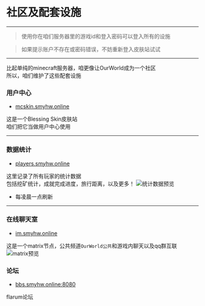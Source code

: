 # 社区及配套设施

---
> 使用你在咱们服务器里的游戏id和登入密码可以登入所有的设施


> 如果提示账户不存在或密码错误，不妨重新登入皮肤站试试
---

比起单纯的minecraft服务器，咱更像让OurWorld成为一个社区  
所以，咱们维护了这些配套设施  
### 用户中心
* [mcskin.smyhw.online](https://mcskin.smyhw.online)

这是一个Blessing Skin皮肤站  
咱们把它当做用户中心使用

---
### 数据统计
* [players.smyhw.online](https://players.smyhw.online)

这里记录了所有玩家的统计数据  
包括挖矿统计，成就完成进度，旅行距离，以及更多！
![统计数据预览](/img/screenshot_playerstat.png)

* 每凌晨一点刷新
---
### 在线聊天室
* [im.smyhw.online](https://im.smyhw.online/#/room/#ow_pub:matrix.smyhw.online)

这是一个matrix节点，公共频道`OurWorld公共`和游戏内聊天以及qq群互联
![matrix预览](/img/screenshot_matrix.png)
### 论坛
* [bbs.smyhw.online:8080](https://bbs.smyhw.online:8080) 

flarum论坛



